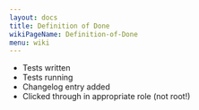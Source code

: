 ```yaml
---
layout: docs
title: Definition of Done
wikiPageName: Definition-of-Done
menu: wiki
---
```


* Tests written
* Tests running
* Changelog entry added
* Clicked through in appropriate role (not root!)
